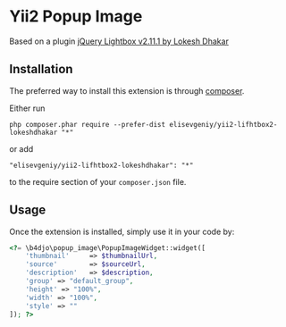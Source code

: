 Yii2 Popup Image
========
Based on a plugin [jQuery Lightbox v2.11.1 by Lokesh Dhakar](https://lokeshdhakar.com/projects/lightbox2/)

Installation
------------

The preferred way to install this extension is through [composer](http://getcomposer.org/download/).

Either run

```
php composer.phar require --prefer-dist elisevgeniy/yii2-lifhtbox2-lokeshdhakar "*"
```

or add

```
"elisevgeniy/yii2-lifhtbox2-lokeshdhakar": "*"
```

to the require section of your `composer.json` file.

Usage
-----

Once the extension is installed, simply use it in your code by:

```php
<?= \b4djo\popup_image\PopupImageWidget::widget([
    'thumbnail'     => $thumbnailUrl,
    'source'        => $sourceUrl,
    'description'   => $description,
    'group' => "default_group",
    'height' => "100%",
    'width' => "100%",
    'style' => ""
]); ?>
```
